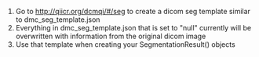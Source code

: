 
1. Go to http://qiicr.org/dcmqi/#/seg to create a dicom seg template similar to dmc_seg_template.json
2. Everything in dmc_seg_template.json that is set to "null" currently will be overwritten with information from the original dicom image
3. Use that template when creating your SegmentationResult() objects